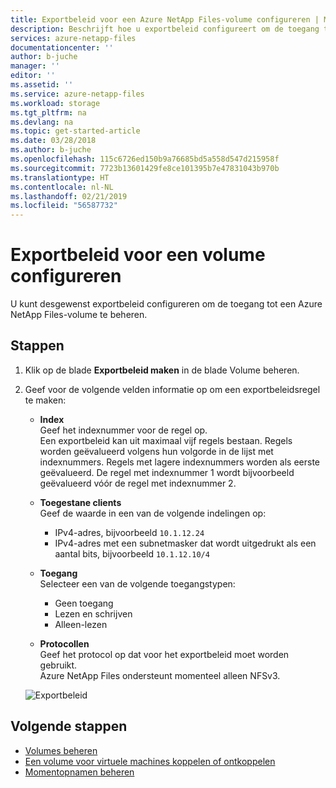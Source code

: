 ```yaml
---
title: Exportbeleid voor een Azure NetApp Files-volume configureren | Microsoft Docs
description: Beschrijft hoe u exportbeleid configureert om de toegang tot een Azure NetApp Files-volume te beheren.
services: azure-netapp-files
documentationcenter: ''
author: b-juche
manager: ''
editor: ''
ms.assetid: ''
ms.service: azure-netapp-files
ms.workload: storage
ms.tgt_pltfrm: na
ms.devlang: na
ms.topic: get-started-article
ms.date: 03/28/2018
ms.author: b-juche
ms.openlocfilehash: 115c6726ed150b9a76685bd5a558d547d215958f
ms.sourcegitcommit: 7723b13601429fe8ce101395b7e47831043b970b
ms.translationtype: HT
ms.contentlocale: nl-NL
ms.lasthandoff: 02/21/2019
ms.locfileid: "56587732"
---
```

# <a name="configure-export-policy-for-a-volume"></a>Exportbeleid voor een volume configureren

U kunt desgewenst exportbeleid configureren om de toegang tot een Azure NetApp Files-volume te beheren. 

## <a name="steps"></a>Stappen 

1.  Klik op de blade **Exportbeleid maken** in de blade Volume beheren. 

2.  Geef voor de volgende velden informatie op om een exportbeleidsregel te maken:   
    *  **Index**   
        Geef het indexnummer voor de regel op.  
        Een exportbeleid kan uit maximaal vijf regels bestaan. Regels worden geëvalueerd volgens hun volgorde in de lijst met indexnummers. Regels met lagere indexnummers worden als eerste geëvalueerd. De regel met indexnummer 1 wordt bijvoorbeeld geëvalueerd vóór de regel met indexnummer 2. 

    * **Toegestane clients**   
        Geef de waarde in een van de volgende indelingen op:  
        * IPv4-adres, bijvoorbeeld `10.1.12.24` 
        * IPv4-adres met een subnetmasker dat wordt uitgedrukt als een aantal bits, bijvoorbeeld `10.1.12.10/4`

    * **Toegang**  
        Selecteer een van de volgende toegangstypen:  
        * Geen toegang 
        * Lezen en schrijven
        * Alleen-lezen

    * **Protocollen**   
        Geef het protocol op dat voor het exportbeleid moet worden gebruikt.   
        Azure NetApp Files ondersteunt momenteel alleen NFSv3.

    ![Exportbeleid](../media/azure-netapp-files/azure-netapp-files-export-policy.png) 


## <a name="next-steps"></a>Volgende stappen 
* [Volumes beheren](azure-netapp-files-manage-volumes.md)
* [Een volume voor virtuele machines koppelen of ontkoppelen](azure-netapp-files-mount-unmount-volumes-for-virtual-machines.md)
* [Momentopnamen beheren](azure-netapp-files-manage-snapshots.md)

